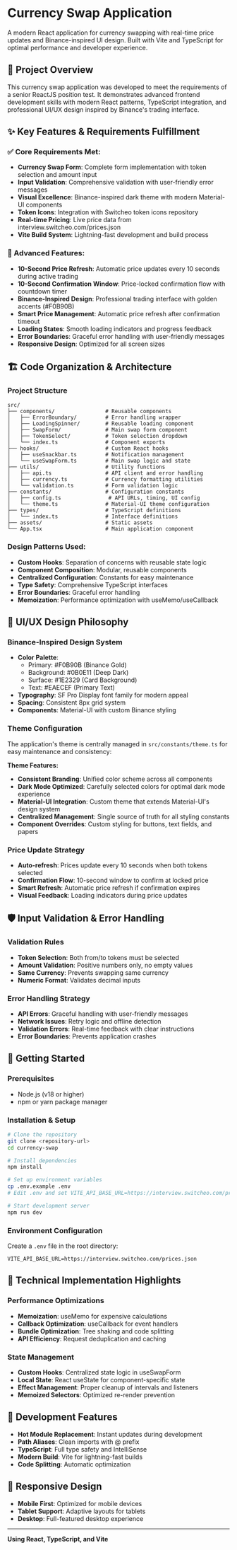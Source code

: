 # Currency Swap Application

A modern React application for currency swapping with real-time price updates and Binance-inspired UI design. Built with Vite and TypeScript for optimal performance and developer experience.

## 🚀 Project Overview

This currency swap application was developed to meet the requirements of a senior ReactJS position test. It demonstrates advanced frontend development skills with modern React patterns, TypeScript integration, and professional UI/UX design inspired by Binance's trading interface.

## ✨ Key Features & Requirements Fulfillment

### ✅ Core Requirements Met:
- **Currency Swap Form**: Complete form implementation with token selection and amount input
- **Input Validation**: Comprehensive validation with user-friendly error messages
- **Visual Excellence**: Binance-inspired dark theme with modern Material-UI components
- **Token Icons**: Integration with Switcheo token icons repository
- **Real-time Pricing**: Live price data from interview.switcheo.com/prices.json
- **Vite Build System**: Lightning-fast development and build process

### 🎯 Advanced Features:
- **10-Second Price Refresh**: Automatic price updates every 10 seconds during active trading
- **10-Second Confirmation Window**: Price-locked confirmation flow with countdown timer
- **Binance-Inspired Design**: Professional trading interface with golden accents (#F0B90B)
- **Smart Price Management**: Automatic price refresh after confirmation timeout
- **Loading States**: Smooth loading indicators and progress feedback
- **Error Boundaries**: Graceful error handling with user-friendly messages
- **Responsive Design**: Optimized for all screen sizes

## 🏗️ Code Organization & Architecture

### Project Structure
```
src/
├── components/                # Reusable components
│   ├── ErrorBoundary/         # Error handling wrapper
│   ├── LoadingSpinner/        # Reusable loading component
│   ├── SwapForm/              # Main swap form component
│   ├── TokenSelect/           # Token selection dropdown
│   └── index.ts               # Component exports
├── hooks/                     # Custom React hooks
│   ├── useSnackbar.ts         # Notification management
│   └── useSwapForm.ts         # Main swap logic and state
├── utils/                     # Utility functions
│   ├── api.ts                 # API client and error handling
│   ├── currency.ts            # Currency formatting utilities
│   └── validation.ts          # Form validation logic
├── constants/                 # Configuration constants
│   ├── config.ts               # API URLs, timing, UI config
│   └── theme.ts               # Material-UI theme configuration
├── types/                     # TypeScript definitions
│   └── index.ts               # Interface definitions
├── assets/                    # Static assets
└── App.tsx                    # Main application component
```

### Design Patterns Used:
- **Custom Hooks**: Separation of concerns with reusable state logic
- **Component Composition**: Modular, reusable components
- **Centralized Configuration**: Constants for easy maintenance
- **Type Safety**: Comprehensive TypeScript interfaces
- **Error Boundaries**: Graceful error handling
- **Memoization**: Performance optimization with useMemo/useCallback

## 🎨 UI/UX Design Philosophy

### Binance-Inspired Design System
- **Color Palette**: 
  - Primary: #F0B90B (Binance Gold)
  - Background: #0B0E11 (Deep Dark)
  - Surface: #1E2329 (Card Background)
  - Text: #EAECEF (Primary Text)
- **Typography**: SF Pro Display font family for modern appeal
- **Spacing**: Consistent 8px grid system
- **Components**: Material-UI with custom Binance styling

### Theme Configuration
The application's theme is centrally managed in `src/constants/theme.ts` for easy maintenance and consistency:

**Theme Features:**
- **Consistent Branding**: Unified color scheme across all components
- **Dark Mode Optimized**: Carefully selected colors for optimal dark mode experience
- **Material-UI Integration**: Custom theme that extends Material-UI's design system
- **Centralized Management**: Single source of truth for all styling constants
- **Component Overrides**: Custom styling for buttons, text fields, and papers

### Price Update Strategy
- **Auto-refresh**: Prices update every 10 seconds when both tokens selected
- **Confirmation Flow**: 10-second window to confirm at locked price
- **Smart Refresh**: Automatic price refresh if confirmation expires
- **Visual Feedback**: Loading indicators during price updates

## 🛡️ Input Validation & Error Handling

### Validation Rules
- **Token Selection**: Both from/to tokens must be selected
- **Amount Validation**: Positive numbers only, no empty values
- **Same Currency**: Prevents swapping same currency
- **Numeric Format**: Validates decimal inputs

### Error Handling Strategy
- **API Errors**: Graceful handling with user-friendly messages
- **Network Issues**: Retry logic and offline detection
- **Validation Errors**: Real-time feedback with clear instructions
- **Error Boundaries**: Prevents application crashes

## 🚦 Getting Started

### Prerequisites
- Node.js (v18 or higher)
- npm or yarn package manager

### Installation & Setup
```bash
# Clone the repository
git clone <repository-url>
cd currency-swap

# Install dependencies
npm install

# Set up environment variables
cp .env.example .env
# Edit .env and set VITE_API_BASE_URL=https://interview.switcheo.com/prices.json

# Start development server
npm run dev
```

### Environment Configuration
Create a `.env` file in the root directory:
```env
VITE_API_BASE_URL=https://interview.switcheo.com/prices.json
```

## 🧪 Technical Implementation Highlights

### Performance Optimizations
- **Memoization**: useMemo for expensive calculations
- **Callback Optimization**: useCallback for event handlers
- **Bundle Optimization**: Tree shaking and code splitting
- **API Efficiency**: Request deduplication and caching

### State Management
- **Custom Hooks**: Centralized state logic in useSwapForm
- **Local State**: React useState for component-specific state
- **Effect Management**: Proper cleanup of intervals and listeners
- **Memoized Selectors**: Optimized re-render prevention

## 🔧 Development Features

- **Hot Module Replacement**: Instant updates during development
- **Path Aliases**: Clean imports with @ prefix
- **TypeScript**: Full type safety and IntelliSense
- **Modern Build**: Vite for lightning-fast builds
- **Code Splitting**: Automatic optimization

## 📱 Responsive Design

- **Mobile First**: Optimized for mobile devices
- **Tablet Support**: Adaptive layouts for tablets
- **Desktop**: Full-featured desktop experience

---

**Using React, TypeScript, and Vite**